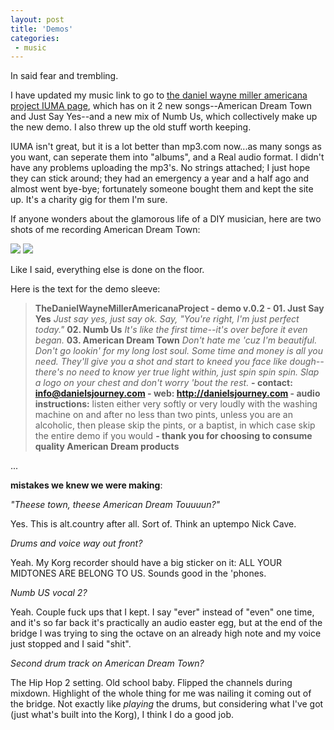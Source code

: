 ```yaml
---
layout: post
title: 'Demos'
categories:
 - music
---
```


In said fear and trembling.



I have updated my music link to go to <a href="http://artists.iuma.com/IUMA/Bands/hope_against_hope/">the daniel wayne miller americana project IUMA page</a>, which has on it 2 new songs--American Dream Town and Just Say Yes--and a new mix of Numb Us, which collectively make up the new demo. I also threw up the old stuff worth keeping.



IUMA isn't great, but it is a lot better than mp3.com now...as many songs as you want, can seperate them into "albums", and a Real audio format. I didn't have any problems uploading the mp3's. No strings attached; I just hope they can stick around; they had an emergency a year and a half ago and almost went bye-bye; fortunately someone bought them and kept the site up. It's a charity gig for them I'm sure.



If anyone wonders about the glamorous life of a DIY musician, here are two shots of me recording American Dream Town:



<img src="images/recording01.jpg" />



<img src="images/recording02.jpg" />



Like I said, everything else is done on the floor.



Here is the text for the demo sleeve:<blockquote>
<strong>TheDanielWayneMillerAmericanaProject - demo v.0.2 - 01. Just Say Yes</strong> <em>Just say yes, just say ok. Say, "You're right, I'm just perfect today."</em> <strong>02. Numb Us</strong> <em>It's like the first time--it's over before it even began.</em> <strong>03. American Dream Town</strong> <em>Don't hate me 'cuz I'm beautiful. Don't go lookin' for my long lost soul. Some time and money is all you need. They'll give you a shot and start to kneed you face like dough--there's no need to know yer true light within, just spin spin spin. Slap a logo on your chest and don't worry 'bout the rest.</em> <strong>- contact: info@danielsjourney.com - web: http://danielsjourney.com - audio instructions:</strong> listen either very softly or very loudly with the washing machine on and after no less than two pints, unless you are an alcoholic, then please skip the pints, or a baptist, in which case skip the entire demo if you would <strong>- thank you for choosing to consume quality American Dream products</strong></blockquote>
...



<strong>mistakes we knew we were making</strong>:



<em>"Theese town, theese American Dream Touuuun?"</em>

Yes. This is alt.country after all. Sort of. Think an uptempo Nick Cave.



<em>Drums and voice way out front?</em>

Yeah. My Korg recorder should have a big sticker on it: ALL YOUR MIDTONES ARE BELONG TO US. Sounds good in the 'phones.



<em>Numb US vocal 2?</em>

Yeah. Couple fuck ups that I kept. I say "ever" instead of "even" one time, and it's so far back it's practically an audio easter egg, but at the end of the bridge I was trying to sing the octave on an already high note and my voice just stopped and I said "shit".



<em>Second drum track on American Dream Town?</em>

The Hip Hop 2 setting. Old school baby. Flipped the channels during mixdown. Highlight of the whole thing for me was nailing it coming out of the bridge. Not exactly like *playing* the drums, but considering what I've got (just what's built into the Korg), I think I do a good job.





